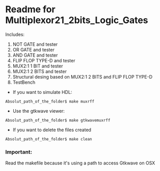# Readme for Multiplexor21_2bits_Logic_Gates


Includes:
1. NOT GATE and tester 
2. OR GATE and tester 
3. AND GATE and tester 
4. FLIP FLOP TYPE-D and tester
5. MUX2:1 1 BIT and tester
6. MUX2:1 2 BITS and tester
7. Structural desing based on MUX2:1 2 BITS and FLIP FLOP TYPE-D 
7. TestBench 

* If you want to simulate HDL:

~~~~
Absolut_path_of_the_folder$ make muxrff
~~~~


* Use the gtkwave viewer:

~~~~
Absolut_path_of_the_folder$ make gtkwavemuxrff
~~~~

* If you want to delete the files created

~~~~
Absolut_path_of_the_folder$ make clean
~~~~

### Important:
Read the makefile because it's using a path to access Gtkwave on OSX
